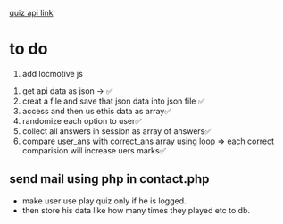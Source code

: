 [quiz api link](https://opentdb.com/api.php?amount=30&category=18&difficulty=medium&type=multiple)

# to do
1. add locmotive js

<!-- what to do when user landed on quiz webpage -->
1. get api data as json -> ✅
2. creat a file and save that json data into json file ✅
3. access and then us ethis data as array✅
4. randomize each option to user✅
5. collect all answers in session as array of answers✅
6. compare user_ans with correct_ans array using loop => each correct comparision will increase uers marks✅

## send mail using php in contact.php

* make user use play quiz only if he is logged.
* then store his data like how many times they played etc to db.
